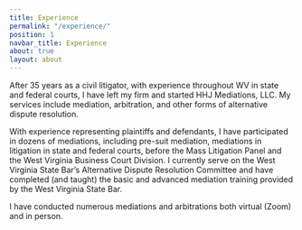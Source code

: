 ```yaml
---
title: Experience
permalink: "/experience/"
position: 1
navbar_title: Experience
about: true
layout: about
---
```


After 35 years as a civil litigator, with experience throughout WV in state and federal courts, I have left my firm and started HHJ Mediations, LLC. My services include mediation, arbitration, and other forms of alternative dispute resolution. 

With experience representing plaintiffs and defendants, I have participated in dozens of mediations, including pre-suit mediation, mediations in litigation in state and federal courts, before the Mass Litigation Panel and the West Virginia Business Court Division. I currently serve on the West Virginia State Bar’s Alternative Dispute Resolution Committee and have completed (and taught) the basic and advanced mediation training provided by the West Virginia State Bar.

I have conducted numerous mediations and arbitrations both virtual (Zoom) and in person. 